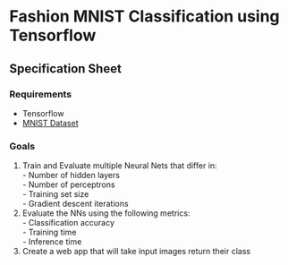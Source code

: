 # Fashion MNIST Classification using Tensorflow

## Specification Sheet
### Requirements
- Tensorflow
- [MNIST Dataset](https://github.com/zalandoresearch/fashion-mnist)

### Goals
1. Train and Evaluate multiple Neural Nets that differ in:<br>- Number of hidden layers<br>- Number of perceptrons<br>- Training set size<br>- Gradient descent iterations
2. Evaluate the NNs using the following metrics:<br>- Classification accuracy<br>- Training time<br>- Inference time
3. Create a web app that will take input images return their class
 
